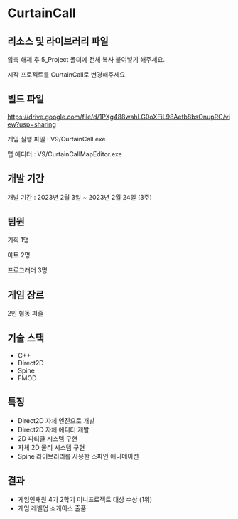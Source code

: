 # CurtainCall

## 리소스 및 라이브러리 파일


압축 해제 후 5_Project 폴더에 전체 복사 붙여넣기 해주세요.

시작 프로젝트를 CurtainCall로 변경해주세요.

## 빌드 파일

https://drive.google.com/file/d/1PXg488wahLG0oXFiL98Aetb8bsOnupRC/view?usp=sharing

게임 실행 파일 : V9/CurtainCall.exe

맵 에디터 : V9/CurtainCallMapEditor.exe

## 개발 기간

개발 기간 : 2023년 2월 3일 ~ 2023년 2월 24일 (3주)

## 팀원

기획 1명

아트 2명

프로그래머 3명

## 게임 장르

2인 협동 퍼즐

## 기술 스택

- C++
- Direct2D
- Spine
- FMOD

## 특징

- Direct2D 자체 엔진으로 개발
- Direct2D 자체 에디터 개발
- 2D 파티클 시스템 구현
- 자체 2D 물리 시스템 구현
- Spine 라이브러리를 사용한 스파인 애니메이션

## 결과

- 게임인재원 4기 2학기 미니프로젝트 대상 수상 (1위)
- 게임 레벨업 쇼케이스 출품
